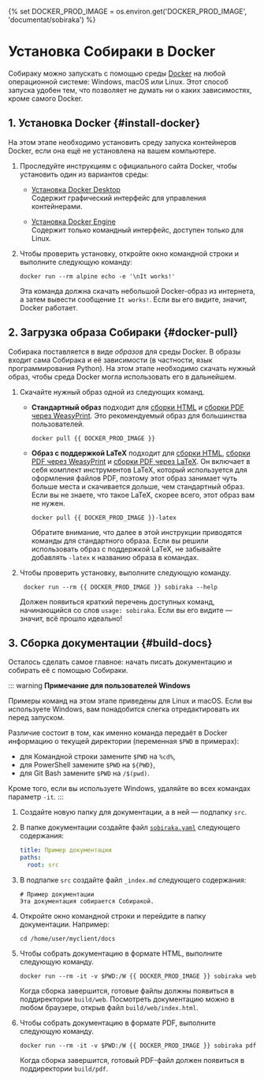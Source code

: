 {% set DOCKER_PROD_IMAGE = os.environ.get('DOCKER_PROD_IMAGE', 'documentat/sobiraka') %}

# Установка Собираки в Docker

Собираку можно запускать с помощью среды [Docker](https://www.docker.com) на любой операционной системе: Windows, macOS или Linux. Этот способ запуска удобен тем, что позволяет не думать ни о каких зависимостях, кроме самого Docker.

## 1. Установка Docker {#install-docker}

На этом этапе необходимо установить среду запуска контейнеров Docker, если она ещё не установлена на вашем компьютере.

1. Проследуйте инструкциям с официального сайта Docker, чтобы установить один из вариантов среды:

    - [Установка Docker Desktop](https://docs.docker.com/get-docker/) \
      Содержит графический интерфейс для управления контейнерами.

    - [Установка Docker Engine](https://docs.docker.com/engine/install/) \
      Содержит только командный интерфейс, доступен только для Linux.

1. Чтобы проверить установку, откройте окно командной строки и выполните следующую команду:

       docker run --rm alpine echo -e '\nIt works!'

   Эта команда должна скачать небольшой Docker-образ из интернета, а затем вывести сообщение `It works!`. Если вы его видите, значит, Docker работает.

## 2. Загрузка образа Собираки {#docker-pull}

Собирака поставляется в виде _образов_ для среды Docker. В образы входит сама Собирака и её зависимости (в частности, язык программирования Python). На этом этапе необходимо скачать нужный образ, чтобы среда Docker могла использовать его в дальнейшем.

1. Скачайте нужный образ одной из следующих команд.

    - **Стандартный образ** подходит для [сборки HTML](../build-html/web.md) и [сборки PDF через WeasyPrint](../build-pdf/weasyprint.md). Это рекомендуемый образ для большинства пользователей.

          docker pull {{ DOCKER_PROD_IMAGE }}

    - **Образ с поддержкой LaTeX** подходит для [сборки HTML](../build-html/web.md), [сборки PDF через WeasyPrint](../build-pdf/weasyprint.md) и [сборки PDF через LaTeX](../build-pdf/latex.md). Он включает в себя комплект инструментов LaTeX, который используется для оформления файлов PDF, поэтому этот образ занимает чуть больше места и скачивается дольше, чем стандартный образ. Если вы не знаете, что такое LaTeX, скорее всего, этот образ вам не нужен.

          docker pull {{ DOCKER_PROD_IMAGE }}-latex

      Обратите внимание, что далее в этой инструкции приводятся команды для стандартного образа. Если вы решили использовать образ с поддержкой LaTeX, не забывайте добавлять `-latex` к названию образа в командах.

1. Чтобы проверить установку, выполните следующую команду.

        docker run --rm {{ DOCKER_PROD_IMAGE }} sobiraka --help

   Должен появиться краткий перечень доступных команд, начинающийся со слов `usage: sobiraka`. Если вы его видите — значит, всё прошло идеально!

## 3. Сборка документации {#build-docs}

Осталось сделать самое главное: начать писать документацию и собирать её с помощью Собираки.

::: warning
**Примечание для пользователей Windows**

Примеры команд на этом этапе приведены для Linux и macOS. Если вы используете Windows, вам понадобится слегка отредактировать их перед запуском.

Различие состоит в том, как именно команда передаёт в Docker информацию о текущей директории (переменная `$PWD` в примерах):

- для Командной строки замените `$PWD` на `%cd%`,
- для PowerShell замените `$PWD` на `${PWD}`,
- для Git Bash замените `$PWD` на `/$(pwd)`.

Кроме того, если вы используете Windows, удаляйте во всех командах параметр `-it`.
:::

1. Создайте новую папку для документации, а в ней — подпапку `src`.

1. В папке документации создайте файл [`sobiraka.yaml`](../reference/configuration.md) следующего содержания:

   ```yaml
   title: Пример документации
   paths:
     root: src
   ```
   
1. В подпапке `src` создайте файл `_index.md` следующего содержания:

       # Пример документации
       Эта документация собирается Собиракой.

1. Откройте окно командной строки и перейдите в папку документации. Например:

       cd /home/user/myclient/docs

1. Чтобы собрать документацию в формате HTML, выполните следующую команду.

       docker run --rm -it -v $PWD:/W {{ DOCKER_PROD_IMAGE }} sobiraka web

   Когда сборка завершится, готовые файлы должны появиться в поддиректории `build/web`. Посмотреть документацию можно в любом браузере, открыв файл `build/web/index.html`.

1. Чтобы собрать документацию в формате PDF, выполните следующую команду.

       docker run --rm -it -v $PWD:/W {{ DOCKER_PROD_IMAGE }} sobiraka pdf

   Когда сборка завершится, готовый PDF-файл должен появиться в поддиректории `build/pdf`.